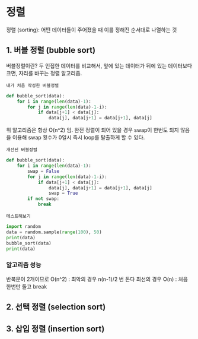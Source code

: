 # 정렬

정렬 (sorting): 어떤 데이터들이 주어졌을 때 이를 정해진 순서대로 나열하는 것

## 1. 버블 정렬 (bubble sort)

버블정렬이란?
두 인접한 데이터를 비교해서, 앞에 있는 데이터가 뒤에 있는 데이터보다 크면, 자리를 바꾸는 정렬 알고리즘.

`내가 처음 작성한 버블정렬`

```python
def bubble_sort(data):
    for i in range(len(data)-1):
        for j in range(len(data)-1-i):
            if data[j+1] < data[j]:
                data[j], data[j+1] = data[j+1], data[j]
```

위 알고리즘은 항상 O(n^2) 임. 완전 정렬이 되어 있을 경우 swap이 한번도 되지 않음을 이용해 swap 횟수가 0일시 즉시 loop를 탈출하게 할 수 있다.

`개선된 버블정렬`

```python
def bubble_sort(data):
    for i in range(len(data)-1):
        swap = False
        for j in range(len(data)-1-i):
            if data[j+1] < data[j]:
                data[j], data[j+1] = data[j+1], data[j]
                swap = True
        if not swap:
            break
```

`테스트해보기`

```python
import random
data = random.sample(range(100), 50)
print(data)
bubble_sort(data)
print(data)
```

### 알고리즘 성능

반복문이 2개이므로 O(n^2) : 최악의 경우 n(n-1)/2 번 돈다
최선의 경우 O(n) : 처음 한번만 돌고 break



## 2. 선택 정렬 (selection sort)

## 3. 삽입 정렬 (insertion sort)